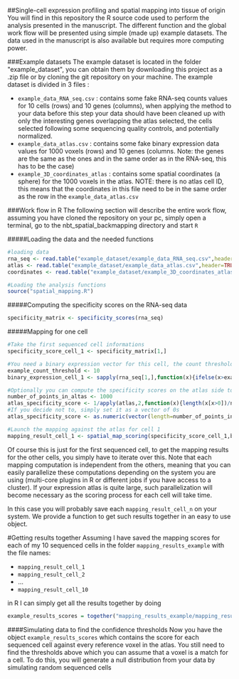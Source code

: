 ##Single-cell expression profiling and spatial mapping into tissue of origin
You will find in this repository the R source code used to perform the analysis presented in the manuscript. The different function and the global work flow will be presented using simple (made up) example datasets. The data used in the manuscript is also available but requires more computing power.

###Example datasets
The example dataset is located in the folder "example_dataset", you can obtain them by downloading this project as a .zip file or by cloning the git repository on your machine. The example dataset is divided in 3 files :
 - `example_data_RNA_seq.csv` : contains some fake RNA-seq counts values for 10 cells (rows) and 10 genes (columns), when applying the method to your data before this step your data should have been cleaned up with only the interesting genes overlapping the atlas selected, the cells selected following some sequencing quality controls, and potentially normalized.
 - `example_data_atlas.csv` : contains some fake binary expression data values for 1000 voxels (rows) and 10 genes (columns. Note: the genes are the same as the ones and in the same order as in the RNA-seq, this has to be the case)
 - `example_3D_coordinates_atlas` : contains some spatial coordinates (a sphere) for the 1000 voxels in the atlas. NOTE: there is no atlas cell ID, this means that the coordinates in this file need to be in the same order as the row in the `example_data_atlas.csv`

###Work flow in R
The following section will describe the entire work flow, assuming you have cloned the repository on your pc, simply open a terminal, go to the nbt_spatial_backmapping directory and start `R`

#####Loading the data and the needed functions
```R
#loading data
rna_seq <- read.table("example_dataset/example_data_RNA_seq.csv",header=TRUE,sep="\t")
atlas <- read.table("example_dataset/example_data_atlas.csv",header=TRUE,sep="\t")
coordinates <- read.table("example_dataset/example_3D_coordinates_atlas",header=TRUE,sep=",")

#Loading the analysis functions
source("spatial_mapping.R")
```

#####Computing the specificity scores on the RNA-seq data
```R
specificity_matrix <- specificity_scores(rna_seq)
```

#####Mapping for one cell
```R
#Take the first sequenced cell informations
specificity_score_cell_1 <- specificity_matrix[1,]

#You need a binary expression vector for this cell, the count threshold is for you to decide given your RNA-seq data
example_count_threshold <- 10
binary_expression_cell_1 <- sapply(rna_seq[1,],function(x){ifelse(x>example_count_threshold,1,0)})

#Optionally you can compute the specificity scores on the atlas side too to penalize the mismatches between the RNA-seq and the atlas in both ways
number_of_points_in_altas <- 1000
atlas_specificity_score <- 1/apply(atlas,2,function(x){length(x[x>0])/number_of_points_in_altas})
#If you decide not to, simply set it as a vector of 0s
atlas_specificity_score <- as.numeric(vector(length=number_of_points_in_altas))

#Launch the mapping against the atlas for cell 1
mapping_result_cell_1 <- spatial_map_scoring(specificity_score_cell_1,binary_expression_cell_1,bin.ratio2)
```

Of course this is just for the first sequenced cell, to get the mapping results for the other cells, you simply have to iterate over this. Note that each mapping computation is independent from the others, meaning that you can easily parallelize these computations depending on the system you are using (multi-core plugins in R or different jobs if you have access to a cluster). If your expression atlas is quite large, such parallelization will become necessary as the scoring process for each cell will take time. 

In this case you will probably save each `mapping_result_cell_n` on your system. We provide a function to get such results together in an easy to use object. 

#Getting results together
Assuming I have saved the mapping scores for each of my 10 sequenced cells in the folder `mapping_results_example` with the file names:
 - `mapping_result_cell_1`
 - `mapping_result_cell_2`
 - ...
 - `mapping_result_cell_10`

in R I can simply get all the results together by doing
```R
example_results_scores = together("mapping_results_example/mapping_result_cell_",10)
```

####Simulating data to find the confidence thresholds
Now you have the object `example_results_scores` which contains the score for each sequenced cell against every reference voxel in the atlas. You still need to find the thresholds above which you can assume that a voxel is a match for a cell. To do this, you will generate a null distribution from your data by simulating random sequenced cells



